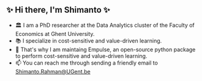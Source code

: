 ## ✨ Hi there, I'm Shimanto ✨

- 🏛 I am a PhD researcher at the Data Analytics cluster of the Faculty of Economics at Ghent University.
- 📚 I specialize in cost-sensitive and value-driven learning.
- 🌱 That's why I am maintaing Empulse, an open-source python package to perform cost-sensitive and value-driven learning.
- 📫 You can reach me through sending a friendly email to Shimanto.Rahman@UGent.be

<!--
**ShimantoRahman/ShimantoRahman** is a ✨ _special_ ✨ repository because its `README.md` (this file) appears on your GitHub profile.

Here are some ideas to get you started:

- 🔭 I’m currently working on ...
- 🌱 I’m currently learning ...
- 👯 I’m looking to collaborate on ...
- 🤔 I’m looking for help with ...
- 💬 Ask me about ...
- 📫 How to reach me: ...
- 😄 Pronouns: ...
- ⚡ Fun fact: ...
-->
